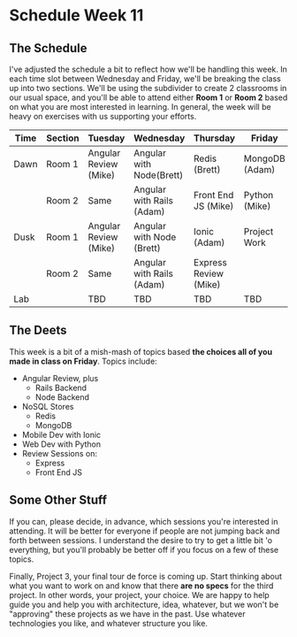 # Schedule Week 11

## The Schedule

I've adjusted the schedule a bit to reflect how we'll be handling this week. In each time slot between Wednesday and Friday, we'll be breaking the class up into two sections. We'll be using the subdivider to create 2 classrooms in our usual space, and you'll be able to attend either **Room 1** or **Room 2** based on what you are most interested in learning.  In general, the week will be heavy on exercises with us supporting your efforts. 

| Time    | Section | Tuesday               | Wednesday                 | Thursday              | Friday         |  
| ------- | ------- | -------               | ------------              | --------              | -----          |  
| Dawn    | Room 1  | Angular Review (Mike) | Angular with Node(Brett)  | Redis (Brett)         | MongoDB (Adam) |  
|         | Room 2  | Same                  | Angular with Rails (Adam) | Front End JS (Mike)   | Python (Mike)  |  
| Dusk    | Room 1  | Angular Review (Mike) | Angular with Node (Brett) | Ionic (Adam)          | Project Work   |  
|         | Room 2  | Same                  | Angular with Rails (Adam) | Express Review (Mike) |                |  
| Lab     |         | TBD                   | TBD                       | TBD                   | TBD            |  

## The Deets

This week is a bit of a mish-mash of topics based **the choices all of you made in class on Friday**. Topics include:

  * Angular Review, plus
      - Rails Backend
      - Node Backend
  * NoSQL Stores
      - Redis
      - MongoDB
  * Mobile Dev with Ionic
  * Web Dev with Python
  * Review Sessions on:
      - Express
      - Front End JS

## Some Other Stuff

If you can, please decide, in advance, which sessions you're interested in attending. It will be better for everyone if people are not jumping back and forth between sessions. I understand the desire to try to get a little bit 'o everything, but you'll probably be better off if you focus on a few of these topics.

Finally, Project 3, your final tour de force is coming up. Start thinking about what you want to work on and know that there **are no specs** for the third project. In other words, your project, your choice. We are happy to help guide you and help you with architecture, idea, whatever, but we won't be "approving" these projects as we have in the past. Use whatever technologies you like, and whatever structure you like. 
